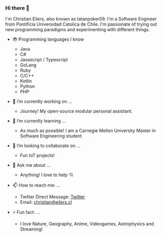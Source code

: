 ### Hi there 👋

I'm Christian Eilers, also known as tatanpoker09. I'm a Software Engineer from Pontificia Universidad Catolica de Chile. I'm passionate of trying out new programming paradigms and experimenting with different things.

- 😳 Programming languages I know
  - Java
  - C#
  - Javascript / Typescript
  - GoLang
  - Ruby
  - C/C++
  - Kotlin
  - Python
  - PHP


- 🔭 I’m currently working on ...
  - Journey! My open-source modular personal assistant.
- 🌱 I’m currently learning ... 
  - As much as possible! I am a Carnegie Mellon University Master in Software Engineering student
- 👫 I’m looking to collaborate on ...
  - Fun IoT projects!
- 💬 Ask me about ...
  - Anything! I love to help 💘
- 📫 How to reach me: ...
  - Twitter Direct Message: [Twitter](https://twitter.com/tatanpoker09)
  - Email: christian@eilers.cl
- ⚡ Fun fact: ...
  - I love Nature, Geography, Anime, Videogames, Astrophysics and Streaming!
